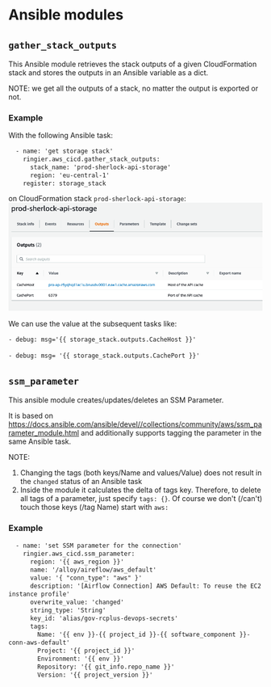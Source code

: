 # Ansible modules

## `gather_stack_outputs`

This Ansible module retrieves the stack outputs of a given CloudFormation stack and stores the outputs in an Ansible variable as a dict.

NOTE: we get all the outputs of a stack, no matter the output is exported or not.

### Example

With the following Ansible task:
```ansible
  - name: 'get storage stack'
    ringier.aws_cicd.gather_stack_outputs:
      stack_name: 'prod-sherlock-api-storage'
      region: 'eu-central-1'
    register: storage_stack
```
on CloudFormation stack `prod-sherlock-api-storage`:
![cfn stack outputs](../../doc_images/cfn_stack_outputs.png)

We can use the value at the subsequent tasks like:

```ansible
- debug: msg='{{ storage_stack.outputs.CacheHost }}'
  
- debug: msg= '{{ storage_stack.outputs.CachePort }}' 
```

## `ssm_parameter`

This ansible module creates/updates/deletes an SSM Parameter.

It is based on https://docs.ansible.com/ansible/devel//collections/community/aws/ssm_parameter_module.html and additionally supports
tagging the parameter in the same Ansible task.

NOTE:
1. Changing the tags (both keys/Name and values/Value) does not result in the `changed` status of an Ansible task
2. Inside the module it calculates the delta of tags key. Therefore, to delete all tags of a parameter, just specify `tags: {}`.
   Of course we don't (/can't) touch those keys (/tag Name) start with `aws:`

### Example

```ansible
  - name: 'set SSM parameter for the connection'
    ringier.aws_cicd.ssm_parameter:
      region: '{{ aws_region }}'
      name: '/alloy/aireflow/aws_default'
      value: '{ "conn_type": "aws" }'
      description: '[Airflow Connection] AWS Default: To reuse the EC2 instance profile'
      overwrite_value: 'changed'
      string_type: 'String'
      key_id: 'alias/gov-rcplus-devops-secrets'
      tags:
        Name: '{{ env }}-{{ project_id }}-{{ software_component }}-conn-aws-default'
        Project: '{{ project_id }}'
        Environment: '{{ env }}'
        Repository: '{{ git_info.repo_name }}'
        Version: '{{ project_version }}'
```
